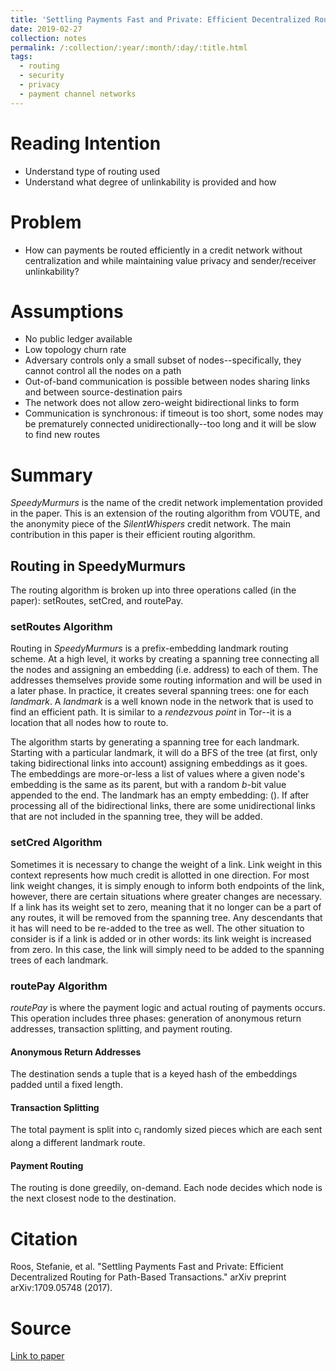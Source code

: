 ```yaml
---
title: 'Settling Payments Fast and Private: Efficient Decentralized Routing for Path Based Transactions'
date: 2019-02-27
collection: notes
permalink: /:collection/:year/:month/:day/:title.html
tags:
  - routing
  - security
  - privacy
  - payment channel networks
---
```


# Reading Intention
* Understand type of routing used
* Understand what degree of unlinkability is provided and how

# Problem
* How can payments be routed efficiently in a credit network without centralization and while maintaining value privacy and sender/receiver unlinkability?

# Assumptions
* No public ledger available
* Low topology churn rate
* Adversary controls only a small subset of nodes--specifically, they cannot control all the nodes on a path
* Out-of-band communication is possible between nodes sharing links and between source-destination pairs
* The network does not allow zero-weight bidirectional links to form
* Communication is synchronous: if timeout is too short, some nodes may be prematurely connected unidirectionally--too long and it will be slow to find new routes

# Summary
_SpeedyMurmurs_ is the name of the credit network implementation provided in the paper. This is an extension of the routing algorithm from VOUTE, and the anonymity piece of the _SilentWhispers_ credit network. The main contribution in this paper is their efficient routing algorithm.

## Routing in SpeedyMurmurs
The routing algorithm is broken up into three operations called (in the paper): setRoutes, setCred, and routePay.

### setRoutes Algorithm
Routing in _SpeedyMurmurs_ is a prefix-embedding landmark routing scheme. At a high level, it works by creating a spanning tree connecting all the nodes and assigning an embedding (i.e. address) to each of them. The addresses themselves provide some routing information and will be used in a later phase. In practice, it creates several spanning trees: one for each _landmark_. A _landmark_ is a well known node in the network that is used to find an efficient path. It is similar to a _rendezvous point_ in Tor--it is a location that all nodes how to route to.

The algorithm starts by generating a spanning tree for each landmark. Starting with a particular landmark, it will do a BFS of the tree (at first, only taking bidirectional links into account) assigning embeddings as it goes. The embeddings are more-or-less a list of values where a given node's embedding is the same as its parent, but with a random _b_-bit value appended to the end. The landmark has an empty embedding: (). If after processing all of the bidirectional links, there are some unidirectional links that are not included in the spanning tree, they will be added.

### setCred Algorithm
Sometimes it is necessary to change the weight of a link. Link weight in this context represents how much credit is allotted in one direction. For most link weight changes, it is simply enough to inform both endpoints of the link, however, there are certain situations where greater changes are necessary. If a link has its weight set to zero, meaning that it no longer can be a part of any routes, it will be removed from the spanning tree. Any descendants that it has will need to be re-added to the tree as well. The other situation to consider is if a link is added or in other words: its link weight is increased from zero. In this case, the link will simply need to be added to the spanning trees of each landmark.

### routePay Algorithm
_routePay_ is where the payment logic and actual routing of payments occurs. This operation includes three phases: generation of anonymous return addresses, transaction splitting, and payment routing.

#### Anonymous Return Addresses
The destination sends a tuple that is a keyed hash of the embeddings padded until a fixed length.

#### Transaction Splitting
The total payment is split into c<sub>i</sub> randomly sized pieces which are each sent along a different landmark route.

#### Payment Routing
The routing is done greedily, on-demand. Each node decides which node is the next closest node to the destination.

# Citation
Roos, Stefanie, et al. "Settling Payments Fast and Private: Efficient Decentralized Routing for Path-Based Transactions." arXiv preprint arXiv:1709.05748 (2017).

# Source
[Link to paper](https://arxiv.org/pdf/1709.05748)

